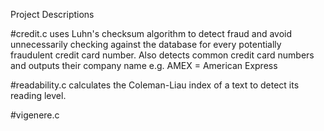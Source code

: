 Project Descriptions 

#credit.c
uses Luhn's checksum algorithm to detect fraud and avoid unnecessarily checking against the database for every potentially fraudulent credit card number. Also detects common credit card numbers and outputs their company name e.g. AMEX = American Express 

#readability.c
calculates the Coleman-Liau index of a text to detect its reading level.

#vigenere.c
